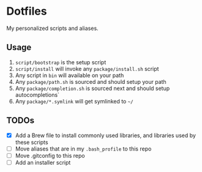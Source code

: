 # Dotfiles

My personalized scripts and aliases.

## Usage

  1. `script/bootstrap` is the setup script
  2. `script/install` will invoke any `package/install.sh` script
  3. Any script in `bin` will available on your path
  4. Any `package/path.sh` is sourced and should setup your path
  5. Any `package/completion.sh` is sourced next and should setup autocompletions`
  6. Any `package/*.symlink` will get symlinked to `~/`

## TODOs

  - [x] Add a Brew file to install commonly used libraries, and libraries used by these scripts
  - [ ] Move aliases that are in my `.bash_profile` to this repo
  - [ ] Move .gitconfig to this repo
  - [ ] Add an installer script
